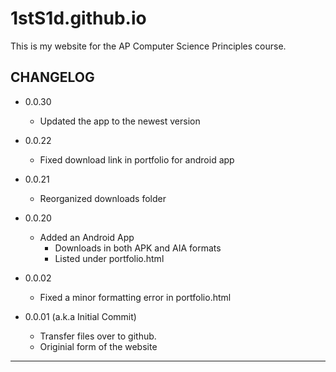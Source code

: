 # 1stS1d.github.io
This is my website for the AP Computer Science Principles course.

CHANGELOG
------------------------------
- 0.0.30
  - Updated the app to the newest version

- 0.0.22
  - Fixed download link in portfolio for android app

- 0.0.21
  - Reorganized downloads folder

- 0.0.20
  - Added an Android App
    - Downloads in both APK and AIA formats
    - Listed under portfolio.html
- 0.0.02
  - Fixed a minor formatting error in portfolio.html

- 0.0.01 (a.k.a Initial Commit)
  - Transfer files over to github.
  - Originial form of the website
------------------------------

